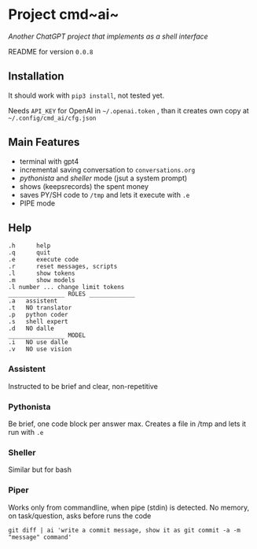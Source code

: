 Project cmd~ai~
===============

*Another ChatGPT project that implements as a shell interface*

README for version `0.0.8`

Installation
------------

It should work with `pip3 install`, not tested yet.

Needs `API_KEY` for OpenAI in `~/.openai.token` , than it creates own
copy at `~/.config/cmd_ai/cfg.json`

Main Features
-------------

-   terminal with gpt4
-   incremental saving conversation to `conversations.org`
-   *pythonista* and *sheller* mode (jsut a system prompt)
-   shows (keepsrecords) the spent money
-   saves PY/SH code to `/tmp` and lets it execute with `.e`
-   PIPE mode

Help
----

``` {.example}
.h      help
.q      quit
.e      execute code
.r      reset messages, scripts
.l      show tokens
.m      show models
.l number ... change limit tokens
________________ ROLES _____________
.a   assistent
.t   NO translator
.p   python coder
.s   shell expert
.d   NO dalle
________________ MODEL
.i   NO use dalle
.v   NO use vision
```

### Assistent

Instructed to be brief and clear, non-repetitive

### Pythonista

Be brief, one code block per answer max. Creates a file in /tmp and lets
it run with `.e`

### Sheller

Similar but for bash

### Piper

Works only from commandline, when pipe (stdin) is detected. No memory,
on task/question, asks before runs the code

``` {.example}
git diff | ai 'write a commit message, show it as git commit -a -m "message" command'
```
